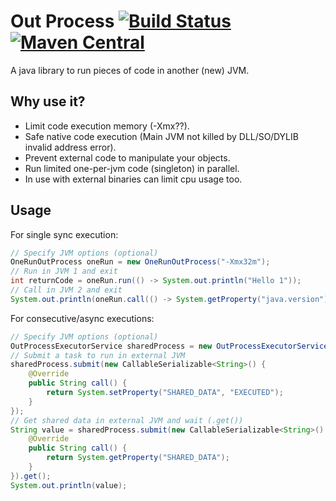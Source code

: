 Out Process [![Build Status](https://travis-ci.org/dyorgio/out-process.svg?branch=master)](https://travis-ci.org/dyorgio/out-process) [![Maven Central](https://maven-badges.herokuapp.com/maven-central/com.github.dyorgio.runtime/out-process/badge.svg)](https://maven-badges.herokuapp.com/maven-central/com.github.dyorgio.runtime/out-process)
===============
A java library to run pieces of code in another (new) JVM.

Why use it?
-----
* Limit code execution memory (-Xmx??).
* Safe native code execution (Main JVM not killed by DLL/SO/DYLIB invalid address error).
* Prevent external code to manipulate your objects.
* Run limited one-per-jvm code (singleton) in parallel.
* In use with external binaries can limit cpu usage too.

Usage
-----
For single sync execution:

```java
// Specify JVM options (optional)
OneRunOutProcess oneRun = new OneRunOutProcess("-Xmx32m");
// Run in JVM 1 and exit
int returnCode = oneRun.run(() -> System.out.println("Hello 1"));
// Call in JVM 2 and exit
System.out.println(oneRun.call(() -> System.getProperty("java.version")).getResult());
```

For consecutive/async executions:
```java
// Specify JVM options (optional)
OutProcessExecutorService sharedProcess = new OutProcessExecutorService("-Xmx32m");
// Submit a task to run in external JVM
sharedProcess.submit(new CallableSerializable<String>() {
    @Override
    public String call() {
        return System.setProperty("SHARED_DATA", "EXECUTED");
    }
});
// Get shared data in external JVM and wait (.get())
String value = sharedProcess.submit(new CallableSerializable<String>() {
    @Override
    public String call() {
        return System.getProperty("SHARED_DATA");
    }
}).get();
System.out.println(value);
```
